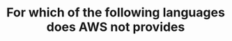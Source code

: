 ---
layout: answer
title: "For which of the following languages does AWS not provides"
blurb: "AWS SDKs provide APIs that allow code written in various languages to connect to AWS and perform management tasks. Right now, C++, Go, Java, JavaScript, ."
quid: 195
---